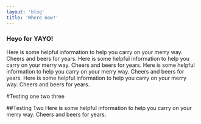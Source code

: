 ```yaml
---
layout: 'blog'
title: 'Where now?'
---
```


### Heyo for YAYO!

Here is some helpful information to help you carry on your merry way. Cheers and beers for years. Here is some helpful information to help you carry on your merry way. Cheers and beers for years. Here is some helpful information to help you carry on your merry way. Cheers and beers for years. Here is some helpful information to help you carry on your merry way. Cheers and beers for years.

#Testing one two three

##Testing Two
Here is some helpful information to help you carry on your merry way. Cheers and beers for years.
